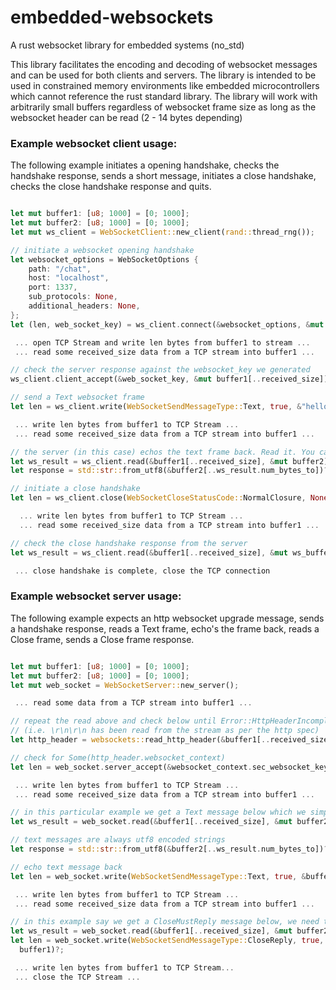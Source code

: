 # embedded-websockets
A rust websocket library for embedded systems (no_std)

This library facilitates the encoding and decoding of websocket messages and can be used for both clients and servers. The library is intended to be used in constrained memory environments like embedded microcontrollers which cannot reference the rust standard library. The library will work with arbitrarily small buffers regardless of websocket frame size as long as the websocket header can be read (2 - 14 bytes depending)

### Example websocket client usage:
The following example initiates a opening handshake, checks the handshake response, sends a short message, initiates a close handshake, checks the close handshake response and quits.

```rust

let mut buffer1: [u8; 1000] = [0; 1000];
let mut buffer2: [u8; 1000] = [0; 1000];
let mut ws_client = WebSocketClient::new_client(rand::thread_rng());

// initiate a websocket opening handshake
let websocket_options = WebSocketOptions {
    path: "/chat",
    host: "localhost",
    port: 1337,
    sub_protocols: None,
    additional_headers: None,
};
let (len, web_socket_key) = ws_client.connect(&websocket_options, &mut buffer1)?;

 ... open TCP Stream and write len bytes from buffer1 to stream ...
 ... read some received_size data from a TCP stream into buffer1 ...

// check the server response against the websocket_key we generated
ws_client.client_accept(&web_socket_key, &mut buffer1[..received_size])?;

// send a Text websocket frame
let len = ws_client.write(WebSocketSendMessageType::Text, true, &"hello".as_bytes(), &mut buffer1)?;

 ... write len bytes from buffer1 to TCP Stream ...
 ... read some received_size data from a TCP stream into buffer1 ...

// the server (in this case) echos the text frame back. Read it. You can check the ws_result for frame type
let ws_result = ws_client.read(&buffer1[..received_size], &mut buffer2)?;
let response = std::str::from_utf8(&buffer2[..ws_result.num_bytes_to])?;

// initiate a close handshake
let len = ws_client.close(WebSocketCloseStatusCode::NormalClosure, None, &mut buffer1)?;

  ... write len bytes from buffer1 to TCP Stream ...
  ... read some received_size data from a TCP stream into buffer1 ...

// check the close handshake response from the server
let ws_result = ws_client.read(&buffer1[..received_size], &mut ws_buffer2)?;

 ... close handshake is complete, close the TCP connection
```

### Example websocket server usage:
The following example expects an http websocket upgrade message, sends a handshake response, reads a Text frame, echo's the frame back, reads a Close frame, sends a Close frame response.

```rust

let mut buffer1: [u8; 1000] = [0; 1000];
let mut buffer2: [u8; 1000] = [0; 1000];
let mut web_socket = WebSocketServer::new_server();

 ... read some data from a TCP stream into buffer1 ...

// repeat the read above and check below until Error::HttpHeaderIncomplete is no longer returned 
// (i.e. \r\n\r\n has been read from the stream as per the http spec) 
let http_header = websockets::read_http_header(&buffer1[..received_size])?;

// check for Some(http_header.websocket_context)
let len = web_socket.server_accept(&websocket_context.sec_websocket_key, None, buffer1)?;

 ... write len bytes from buffer1 to TCP Stream ...
 ... read some received_size data from a TCP stream into buffer1 ...

// in this particular example we get a Text message below which we simply want to echo back
let ws_result = web_socket.read(&buffer1[..received_size], &mut buffer2)?;

// text messages are always utf8 encoded strings
let response = std::str::from_utf8(&buffer2[..ws_result.num_bytes_to])?; // log this

// echo text message back
let len = web_socket.write(WebSocketSendMessageType::Text, true, &buffer2[..ws_result.num_bytes_to], buffer1)?;

 ... write len bytes from buffer1 to TCP Stream ...
 ... read some received_size data from a TCP stream into buffer1 ...

// in this example say we get a CloseMustReply message below, we need to respond to complete the close handshake 
let ws_result = web_socket.read(&buffer1[..received_size], &mut buffer2)?;
let len = web_socket.write(WebSocketSendMessageType::CloseReply, true, &buffer2[..ws_result.num_bytes_to], 
  buffer1)?;

 ... write len bytes from buffer1 to TCP Stream...
 ... close the TCP Stream ...
```
